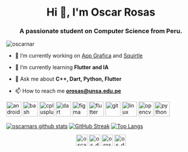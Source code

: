 <h1 align="center">Hi 👋, I'm Oscar Rosas</h1>
<h3 align="center">A passionate student on Computer Science from Peru.</h3>

<p align="left"> <img src="https://komarev.com/ghpvc/?username=oscarnar" alt="oscarnar" /> </p>

- 🔭 I’m currently working on [App Grafica](https://github.com/oscarnar/appCompuGrafica) and [Squirtle](https://github.com/oscarnar/Squirtle)

- 🌱 I’m currently learning **Flutter and IA**

- 💬 Ask me about **C++, Dart, Python, Flutter**

- 📫 How to reach me **orosas@unsa.edu.pe**

<p align="left"><img src="https://cdn.jsdelivr.net/gh/devicons/devicon/icons/android/android-original-wordmark.svg" alt="android" width="40" height="40"/> <img src="https://www.vectorlogo.zone/logos/gnu_bash/gnu_bash-icon.svg" alt="bash" width="40" height="40"/> <img src="https://cdn.jsdelivr.net/gh/devicons/devicon/icons/cplusplus/cplusplus-original.svg" alt="cplusplus" width="40" height="40"/> <img src="https://www.vectorlogo.zone/logos/dartlang/dartlang-icon.svg" alt="dart" width="40" height="40"/> <img src="https://www.vectorlogo.zone/logos/figma/figma-icon.svg" alt="figma" width="40" height="40"/> <img src="https://www.vectorlogo.zone/logos/flutterio/flutterio-icon.svg" alt="flutter" width="40" height="40"/> <img src="https://www.vectorlogo.zone/logos/git-scm/git-scm-icon.svg" alt="git" width="40" height="40"/> <img src="https://cdn.jsdelivr.net/gh/devicons/devicon/icons/linux/linux-original.svg" alt="linux" width="40" height="40"/> <img src="https://www.vectorlogo.zone/logos/opencv/opencv-icon.svg" alt="opencv" width="40" height="40"/> <img src="https://cdn.jsdelivr.net/gh/devicons/devicon/icons/python/python-original.svg" alt="python" width="40" height="40"/></p><p><img align="left" 


[![oscarnars github stats](https://github-readme-stats.vercel.app/api?&username=oscarnar&count_private=true&theme=noctis_minimus&hide_border=true&show_icons=true)](https://github.com/oscarnar)
[![GitHub Streak](https://github-readme-streak-stats.herokuapp.com/?user=oscarnar&theme=noctis-minimus&hide_border=true)](https://github.com/oscarnar)
[![Top Langs](https://github-readme-stats.vercel.app/api/top-langs/?username=oscarnar&layout=compact&hide_border=true&theme=noctis_minimus&show_icons=true)](https://github.com/oscarnar)

<!-- [![oscarnars github stats](https://github-readme-stats.vercel.app/api?&username=oscarnar&count_private=true&hide_border=true&bg_color=30,e96443,904e95&title_color=fff&text_color=fff)](https://github.com/oscarnar)
[![Top Langs](https://github-readme-stats.vercel.app/api/top-langs/?username=oscarnar&layout=compact&hide_border=true&bg_color=30,e96443,904e95&title_color=fff&text_color=fff)](https://github.com/oscarnar) -->


<p align="center">
<a href="https://codepen.io/oscarnar" target="blank"><img align="center" src="https://cdn.jsdelivr.net/npm/simple-icons@3.0.1/icons/codepen.svg" alt="oscarnar" height="30" width="30" /></a>
<a href="https://twitter.com/os_damon" target="blank"><img align="center" src="https://cdn.jsdelivr.net/npm/simple-icons@3.0.1/icons/twitter.svg" alt="os_damon" height="30" width="30" /></a>
<a href="https://fb.com/orosas58" target="blank"><img align="center" src="https://cdn.jsdelivr.net/npm/simple-icons@3.0.1/icons/facebook.svg" alt="orosas58" height="30" width="30" /></a>
<a href="https://instagram.com/os_damon" target="blank"><img align="center" src="https://cdn.jsdelivr.net/npm/simple-icons@3.0.1/icons/instagram.svg" alt="os_damon" height="30" width="30" /></a>
</p>
